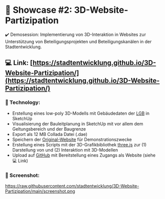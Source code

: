 # :mechanical_arm: Showcase #2: 3D-Website-Partizipation
:heavy_check_mark: Demosession: Implementierung von 3D-Interaktion in Websites zur Unterstützung von Beteiligungsprojekten und Beteiligungskanälen in der Stadtentwicklung.

## :computer: Link: [https://stadtentwicklung.github.io/3D-Website-Partizipation/](https://stadtentwicklung.github.io/3D-Website-Partizipation/)

### :rocket: Technology:
- Erstellung eines low-poly 3D-Modells mit Gebäudedaten der [LGB](https://geobroker.geobasis-bb.de/gbss.php?MODE=GetProductInformation&PRODUCTID=0414a37a-a749-4ee6-9f59-a41226919c58) in SketchUp
- Visualisierung der Bauleitplanung in SketchUp mit vor allem dem Geltungsbereich und der Baugrenze
- Export als 12 MB Collada Datei (.dae)
- Speichern der [Original-Website](https://www.cottbus.de/verwaltung/gb_iv/stadtentwicklung/) für Demonstrationszwecke
- Erstellung eines Scripts mit der 3D-Grafikbibliothek [three.js](https://threejs.org/) zur (1) Darstellung von und (2) Interaktion mit 3D-Modellen
- Upload auf [GitHub](https://github.com/) mit Bereitstellung eines Zugangs als Website (siehe :computer: Link)

### :camera_flash: Screenshot:

https://raw.githubusercontent.com/stadtentwicklung/3D-Website-Partizipation/main/screenshot.png
